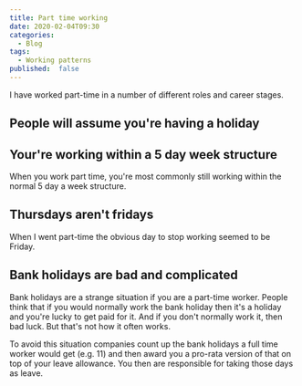 ```yaml
---
title: Part time working
date: 2020-02-04T09:30
categories:
  - Blog
tags:
  - Working patterns
published:  false
---
```


I have worked part-time in a number of different roles and career stages.


## People will assume you're having a holiday




## Your're working within a 5 day week structure

When you work part time, you're most commonly still working within the normal 5 day a week structure.


## Thursdays aren't fridays

When I went part-time the obvious day to stop working seemed to be Friday.


## Bank holidays are bad and complicated

Bank holidays are a strange situation if you are a part-time worker. People think that if you would normally work the bank holiday then it's a holiday and you're lucky to get paid for it. And if you don't normally work it, then bad luck. But that's not how it often works.

To avoid this situation companies count up the bank holidays a full time worker would get (e.g. 11) and then award you a pro-rata version of that on top of your leave allowance. You then are responsible for taking those days as leave.
